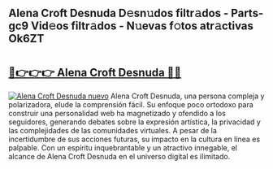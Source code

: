 ## Alena Croft Desnuda D𝚎sn𝚞dos filtr𝚊dos - Parts-gc9 Vid𝚎os filtr𝚊dos - N𝚞evas f𝚘tos atr𝚊ctivas Ok6ZT

# <h2><a href="http://mbb29c4.tromn.icu/?c=Alena+Croft+Desnuda">🔗👉👉👉 Alena Croft Desnuda 🔗🔗</a></h2>

[![Alena Croft Desnuda nuevo](https://i.imgur.com/pEAQMta.gif)](http://mbb29c4.tromn.icu/?c=Alena+Croft+Desnuda)
Alena Croft Desnuda, una persona compleja y polarizadora, elude la comprensión fácil. Su enfoque poco ortodoxo para construir una personalidad web ha magnetizado y ofendido a los seguidores, generando debates sobre la expresión artística, la privacidad y las complejidades de las comunidades virtuales. A pesar de la incertidumbre de sus acciones futuras, su impacto en la cultura en línea es palpable. Con un espíritu inquebrantable y un atractivo innegable, el alcance de Alena Croft Desnuda en el universo digital es ilimitado.
